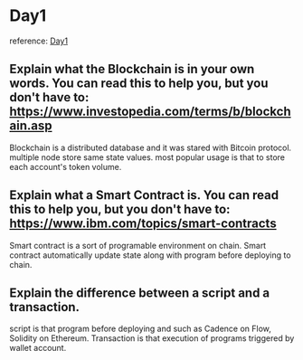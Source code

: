 # Day1

reference: [Day1](https://github.com/emerald-dao/beginner-cadence-course/tree/main/chapter1.0/day1)

## Explain what the Blockchain is in your own words. You can read this to help you, but you don't have to: https://www.investopedia.com/terms/b/blockchain.asp

Blockchain is a distributed database and it was stared with Bitcoin protocol. multiple node store same state values. most popular usage is that to store each account's token volume.


## Explain what a Smart Contract is. You can read this to help you, but you don't have to: https://www.ibm.com/topics/smart-contracts

Smart contract is a sort of programable environment on chain. Smart contract automatically update state along with program before deploying to chain.

## Explain the difference between a script and a transaction.

script is that program before deploying and such as Cadence on Flow, Solidity on Ethereum. Transaction is that execution of programs triggered by wallet account.
